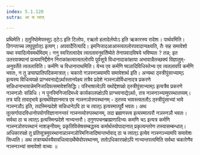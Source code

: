 ```yaml
---
index: 5.1.120
sutra: आ च त्वात्

---
```

 प्रथिमेति। ठ्तुरिष्ठेमेयस्सुऽ ठ्टेःऽ इति टिलोपः, रऋतो हलादेर्लघोःऽ इति ऋकारस्य रादेशः। पार्थवमिति। ठिगन्ताच्च लघुपूर्वात्ऽ इत्यण्। अपवादैरित्यादि। इमनिजादआआस्त्वतलोरपवादान्वक्ष्यति, तैः सह समावेशो यथा स्यादित्येवमर्थमिदम्। ननु स्वरितत्वादेव त्वतलावनुवर्तिष्येते तेनापवादविषये भविष्यतः ? तन्न; इत उतरवाक्यानां प्रत्ययनिर्द्देशेन निराकांक्षत्वात्वतलोरपि पूर्वसूत्रे विधानादाकांक्षाया अभावान्नैतच्छक्यं विज्ञातुम्-अनुवर्तेते त्वतलाविति। कर्मणि च विधानाराथमिति। येभ्य एव कर्मणि ष्यञादिविधिस्तेभ्य एव त्वतलावपि कर्मणि भवतः, न तु ङ्याप्प्रातिपदिकमात्रात्। चकारो नञस्नञ्ब्यामपि समावेशार्थ इति। अन्यथा ठ्स्त्रीपुंसाभ्याम्ऽ इत्यस्य विधित्वपक्षे प्राग्भवनाद्येऽर्थास्तानपेक्ष्य तत्रैव प्रदेशे नञ्स्नञोर्विधानादत्र प्रकरणे सन्निधानाभावान्नेमनिजादिवत्समावेशसिद्धिः। परिभाषात्वेऽपि यथोद्देशपक्षे ठ्स्त्रीपुंसाभ्याम्ऽ इत्यत्रैव प्रकरणे नञ्स्नञोः सन्निधिः। न पुनरिमनिजादिमध्ये कार्यकालपक्षेऽपि प्राग्भवनाद्येऽर्थाः, तत्र नञ्स्नञ्भ्यामुपस्थातव्यम्। तत्र यदि तावद्भावे इत्यर्थविज्ञानमात्र एव नञ्स्नञोरुपस्थानम् - ठ्तस्य भावस्त्वतलौऽ ठ्स्त्रीपुंसाभ्यां भावे नञ्स्नञौऽ इति, तदस्मिन्प्रदेशे सन्निधानेऽपि ठा च त्वात्ऽ इत्यस्मात्पूर्वै भवतः। अथ तूत्सर्गापादविधानोपयोगविज्ञानानन्तरं नञ्स्नव्योरुपस्थानम्, तदा ब्रह्मणस्त्व इत्यस्मात्परौ नञस्नञौ भवतः। सर्वथा ठा च त्वात्ऽ इत्यस्मिन्प्रदेशे नाभ्यन्तरौ। ठ्गुणपचनब्राह्मणादिभ्यः कमणि चऽ इत्यत्र कर्मणि नञ्स्नञोरुपस्थानं नाशङ्नीयम्; प्रकृतिविसेषसम्बद्धस्य कर्मार्थस्योपादानात् प्रकृत्यन्तरेण तस्यासम्बन्धात्। अधिकारपक्षे तु प्रतिसूत्रमुपस्थानान्नञ्स्नञोरिमनिजादिष्वन्तर्भावाद् ठा च त्वात्ऽ इत्येव नञ्स्नञ्भ्यामपि समावेशः सिध्यति। अथ तत्राप्यर्थस्यैवावधित्वादर्थेष्वेवोपस्थानम्, ततोऽधिकारपक्षेऽपि नाभ्यन्तरत्वमिति सर्वथा चकारेणैव नञ्स्नञ्भ्यां समावेशो वाच्यः ॥
